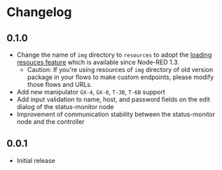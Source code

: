 # Changelog

## 0.1.0

* Change the name of `img` directory to `resources` to adopt the [loading resouces feature](https://nodered.org/docs/creating-nodes/resources) which is available since Node-RED 1.3.
    * Caution: If you're using resources of `img` directory of old version package in your flows to make custom endpoints, please modify those flows and URLs.
* Add new manipulator `GX-4`, `GX-8`, `T-3B`, `T-6B` support
* Add input validation to name, host, and password fields on the edit dialog of the status-monitor node
* Improvement of communication stability between the status-monitor node and the controller

## 0.0.1

* Initial release
